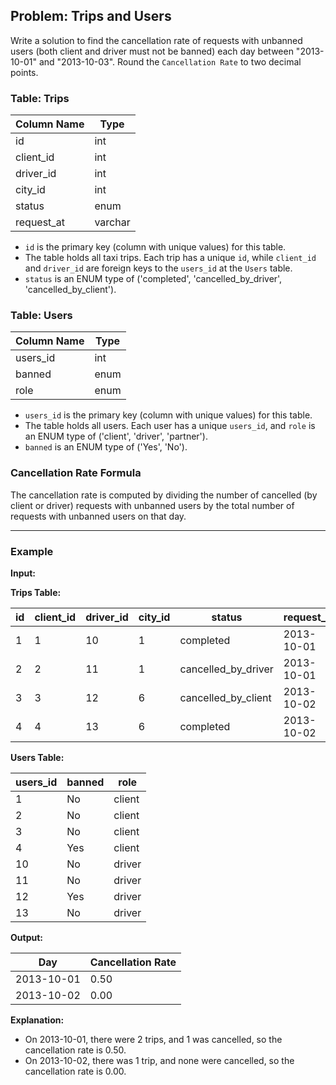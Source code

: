 ## Problem: Trips and Users

Write a solution to find the cancellation rate of requests with unbanned users (both client and driver must not be banned) each day between "2013-10-01" and "2013-10-03". Round the `Cancellation Rate` to two decimal points.

### Table: Trips

| Column Name | Type    |
|-------------|---------|
| id          | int     |
| client_id   | int     |
| driver_id   | int     |
| city_id     | int     |
| status      | enum    |
| request_at  | varchar |

- `id` is the primary key (column with unique values) for this table.
- The table holds all taxi trips. Each trip has a unique `id`, while `client_id` and `driver_id` are foreign keys to the `users_id` at the `Users` table.
- `status` is an ENUM type of ('completed', 'cancelled_by_driver', 'cancelled_by_client').

### Table: Users

| Column Name | Type    |
|-------------|---------|
| users_id    | int     |
| banned      | enum    |
| role        | enum    |

- `users_id` is the primary key (column with unique values) for this table.
- The table holds all users. Each user has a unique `users_id`, and `role` is an ENUM type of ('client', 'driver', 'partner').
- `banned` is an ENUM type of ('Yes', 'No').

### Cancellation Rate Formula

The cancellation rate is computed by dividing the number of cancelled (by client or driver) requests with unbanned users by the total number of requests with unbanned users on that day.

---

### Example

**Input:**

**Trips Table:**

| id  | client_id | driver_id | city_id | status              | request_at |
|-----|-----------|-----------|---------|---------------------|------------|
| 1   | 1         | 10        | 1       | completed           | 2013-10-01 |
| 2   | 2         | 11        | 1       | cancelled_by_driver | 2013-10-01 |
| 3   | 3         | 12        | 6       | cancelled_by_client | 2013-10-02 |
| 4   | 4         | 13        | 6       | completed           | 2013-10-02 |

**Users Table:**

| users_id | banned | role    |
|----------|--------|---------|
| 1        | No     | client  |
| 2        | No     | client  |
| 3        | No     | client  |
| 4        | Yes    | client  |
| 10       | No     | driver  |
| 11       | No     | driver  |
| 12       | Yes    | driver  |
| 13       | No     | driver  |

**Output:**

| Day         | Cancellation Rate |
|-------------|-------------------|
| 2013-10-01  | 0.50              |
| 2013-10-02  | 0.00              |

**Explanation:**
- On 2013-10-01, there were 2 trips, and 1 was cancelled, so the cancellation rate is 0.50.
- On 2013-10-02, there was 1 trip, and none were cancelled, so the cancellation rate is 0.00.
